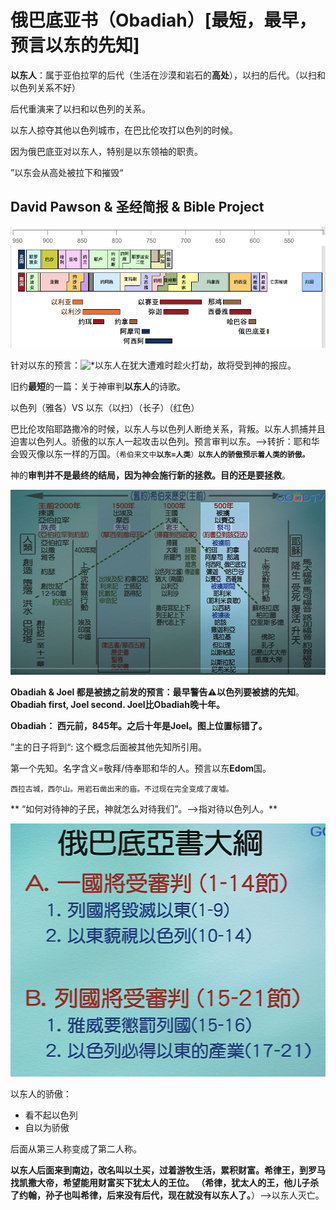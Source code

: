 # 俄巴底亚书（Obadiah）\[最短，最早，预言以东的先知]

**以东人**：属于亚伯拉罕的后代（生活在沙漠和岩石的**高处**），以扫的后代。（以扫和以色列关系不好）

 后代重演来了以扫和以色列的关系。

 以东人掠夺其他以色列城市，在巴比伦攻打以色列的时候。

 因为俄巴底亚对以东人，特别是以东领袖的职责。

 ”以东会从高处被拉下和摧毁“

 





## David Pawson & 圣经简报 & Bible Project

![](<../.gitbook/assets/image (181).png>)

针对以东的预言：![\*](file:///var/folders/sp/xjjyq7k91z54rzpfj46c1t2r0000gn/T/com.microsoft.Powerpoint/art3DB9CA95)以东人在犹大遭难时趁火打劫，故将受到神的报应。

 旧约**最短**的一篇：关于神审判**以东人**的诗歌。

 以色列（雅各）VS 以东（以扫）（长子）（红色）

 巴比伦攻陷耶路撒冷的时候，以东人与以色列人断绝关系，背叛。以东人抓捕并且迫害以色列人。骄傲的以东人一起攻击以色列。预言审判以东。-->转折：耶和华会毁灭像以东一样的万国。`（希伯来文中`**`以东=人类`**`）`**`以东人的骄傲预示着人类的骄傲。`**

 神的**审判并不是最终的结局，**因为神会施行新的拯救。目的还是要**拯救**。

![](<../.gitbook/assets/image (209).png>)

**Obadiah & Joel 都是被掳之前发的预言：最早警告⚠️以色列要被掳的先知**。**Obadiah first, Joel second. Joel比Obadiah晚十年。**

**Obadiah： 西元前，845年。之后十年是Joel。图上位置标错了。**

”主的日子将到“: 这个概念后面被其他先知所引用。

 第一个先知。名字含义=敬拜/侍奉耶和华的人。预言以东**Edom**国。

`西拉古城，西尔山。用岩石凿出来的庙。不过现在完全变成了废墟。`

** “如何对待神的子民，神就怎么对待我们”。-->指对待以色列人。**

![](<../.gitbook/assets/image (211).png>)

以东人的骄傲：

* 看不起以色列
* 自以为骄傲

后面从第三人称变成了第二人称。

 **以东人后面来到南边，改名叫以土买，过着游牧生活，累积财富。希律王，到罗马找凯撒大帝，希望能用财富买下犹太人的王位。 （希律，犹太人的王，他儿子杀了约翰，孙子也叫希律，后来没有后代，现在就没有以东人了。**）-->以东人灭亡。

 

 











